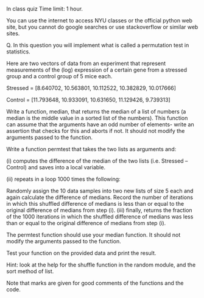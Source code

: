 In class quiz
Time limit: 1 hour.

You can use the internet to access NYU classes or the official python web site, but you
cannot do google searches or use stackoverflow or similar web sites.

Q. In this question you will implement what is called a permutation test in statistics.

Here are two vectors of data from an experiment that represent measurements of the (log)
expression of a certain gene from a stressed group and a control group of 5 mice each.

Stressed = [8.640702, 10.563801, 10.112522, 10.382829, 10.017666]

Control = [11.793648, 10.933091, 10.631650, 11.129426, 9.739313]

Write a function, median, that returns the median of a list of numbers (a median is the
middle value in a sorted list of the numbers). This function can assume that the arguments
have an odd number of elements- write an assertion that checks for this and aborts if not.
It should not modify the arguments passed to the function.

Write a function permtest that takes the two lists as arguments and:

(i) computes the difference of the median of the two lists (i.e. Stressed – Control) and saves
into a local variable.

(ii) repeats in a loop 1000 times the following:

Randomly assign the 10 data samples into two new lists of size 5 each and again
calculate the difference of medians. Record the number of iterations in which this shuffled
difference of medians is less than or equal to the original difference of medians from step (i).
(iii) finally, returns the fraction of the 1000 iterations in which the shuffled difference of
medians was less than or equal to the original difference of medians from step (i).

The permtest function should use your median function. It should not modify the arguments
passed to the function.

Test your function on the provided data and print the result.

Hint: look at the help for the shuffle function in the random module, and the sort method of
list.

Note that marks are given for good comments of the functions and the code. 
